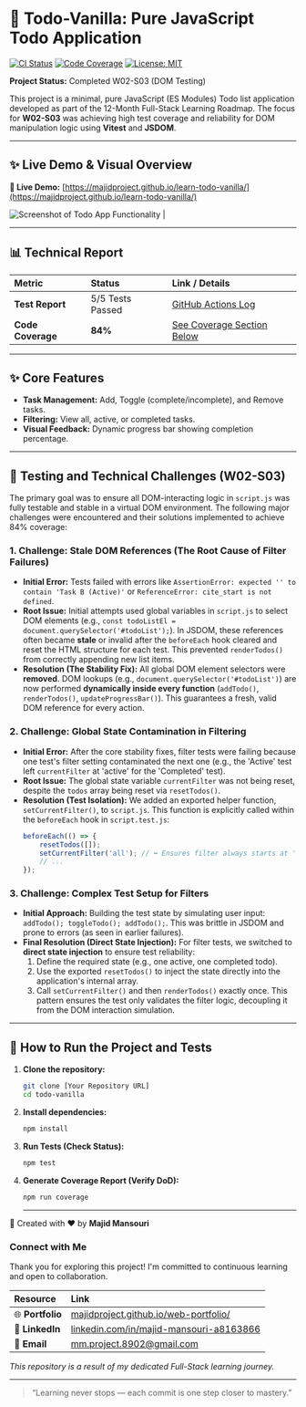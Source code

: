 # 🎯 Todo-Vanilla: Pure JavaScript Todo Application

[![CI Status](https://github.com/majidproject/learn-todo-vanilla/actions/workflows/ci.yml/badge.svg)](https://github.com/majidproject/learn-todo-vanilla/actions)
[![Code Coverage](https://img.shields.io/badge/Coverage-84%25-brightgreen?style=flat-square)](#testing-and-technical-challenges)
[![License: MIT](https://img.shields.io/badge/License-MIT-blue.svg)](https://github.com/majidproject/learn-todo-vanilla/blob/main/LICENSE)

**Project Status:** Completed W02-S03 (DOM Testing)

This project is a minimal, pure JavaScript (ES Modules) Todo list application developed as part of the 12-Month Full-Stack Learning Roadmap. The focus for **W02-S03** was achieving high test coverage and reliability for DOM manipulation logic using **Vitest** and **JSDOM**.


---

## ✨ Live Demo & Visual Overview

**🔗 Live Demo:** [https://majidproject.github.io/learn-todo-vanilla/](https://majidproject.github.io/learn-todo-vanilla/)

![Screenshot of Todo App Functionality](assets/demo-w02-s02.gif) | 

---

## 📊 Technical Report

| Metric | Status | Link / Details |
| :--- | :--- | :--- |
| **Test Report** | 5/5 Tests Passed | [GitHub Actions Log](https://github.com/majidproject/learn-todo-vanilla/actions/runs/18664524751) |
| **Code Coverage** | **84%** | [See Coverage Section Below](#testing-and-technical-challenges) |

---

## ✨ Core Features

* **Task Management:** Add, Toggle (complete/incomplete), and Remove tasks.
* **Filtering:** View all, active, or completed tasks.
* **Visual Feedback:** Dynamic progress bar showing completion percentage.

---

## 🧪 Testing and Technical Challenges (W02-S03)

The primary goal was to ensure all DOM-interacting logic in `script.js` was fully testable and stable in a virtual DOM environment. The following major challenges were encountered and their solutions implemented to achieve 84% coverage:

### 1. Challenge: Stale DOM References (The Root Cause of Filter Failures)

* **Initial Error:** Tests failed with errors like `AssertionError: expected '' to contain 'Task B (Active)'` or `ReferenceError: cite_start is not defined`.
* **Root Issue:** Initial attempts used global variables in `script.js` to select DOM elements (e.g., `const todoListEl = document.querySelector('#todoList');`). In JSDOM, these references often became **stale** or invalid after the `beforeEach` hook cleared and reset the HTML structure for each test. This prevented `renderTodos()` from correctly appending new list items.
* **Resolution (The Stability Fix):** All global DOM element selectors were **removed**. DOM lookups (e.g., `document.querySelector('#todoList')`) are now performed **dynamically inside every function** (`addTodo()`, `renderTodos()`, `updateProgressBar()`). This guarantees a fresh, valid DOM reference for every action.

### 2. Challenge: Global State Contamination in Filtering

* **Initial Error:** After the core stability fixes, filter tests were failing because one test's filter setting contaminated the next one (e.g., the 'Active' test left `currentFilter` at 'active' for the 'Completed' test).
* **Root Issue:** The global state variable `currentFilter` was not being reset, despite the `todos` array being reset via `resetTodos()`.
* **Resolution (Test Isolation):** We added an exported helper function, `setCurrentFilter()`, to `script.js`. This function is explicitly called within the `beforeEach` hook in `script.test.js`:
    ```javascript
    beforeEach(() => {
        resetTodos([]); 
        setCurrentFilter('all'); // ⬅️ Ensures filter always starts at 'all'
        // ...
    });
    ```

### 3. Challenge: Complex Test Setup for Filters

* **Initial Approach:** Building the test state by simulating user input: `addTodo(); toggleTodo(); addTodo();`. This was brittle in JSDOM and prone to errors (as seen in earlier failures).
* **Final Resolution (Direct State Injection):** For filter tests, we switched to **direct state injection** to ensure test reliability:
    1.  Define the required state (e.g., one active, one completed todo).
    2.  Use the exported `resetTodos()` to inject the state directly into the application's internal array.
    3.  Call `setCurrentFilter()` and then `renderTodos()` exactly once.
    This pattern ensures the test only validates the filter logic, decoupling it from the DOM interaction simulation.

---

## 🚀 How to Run the Project and Tests

1.  **Clone the repository:**
    ```bash
    git clone [Your Repository URL]
    cd todo-vanilla
    ```
2.  **Install dependencies:**
    ```bash
    npm install
    ```
3.  **Run Tests (Check Status):**
    ```bash
    npm test
    ```
4.  **Generate Coverage Report (Verify DoD):**
    ```bash
    npm run coverage
    ```

    --------------------------------------------------------------------------

🧠 Created with ❤️ by **Majid Mansouri**  

### Connect with Me

Thank you for exploring this project! I'm committed to continuous learning and open to collaboration.

| Resource | Link |
| :--- | :--- |
| 🌐 **Portfolio** | [majidproject.github.io/web-portfolio/](https://majidproject.github.io/web-portfolio/) |
| 🔗 **LinkedIn**  | [linkedin.com/in/majid-mansouri-a8163866](https://www.linkedin.com/in/majid-mansouri-a8163866) |
| 📧 **Email**     | [mm.project.8902@gmail.com](mailto:mm.project.8902@gmail.com) |

*This repository is a result of my dedicated Full-Stack learning journey.*

--------------------------------------------------------------------------

> “Learning never stops — each commit is one step closer to mastery.”